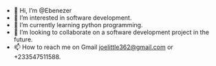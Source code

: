 - 👋 Hi, I’m @Ebenezer
- 👀 I’m interested in software development.
- 🌱 I’m currently learning python programming.
- 💞️ I’m looking to collaborate on a software development project in the future.
- 📫 How to reach me on Gmail joelittle362@gmail.com or +233547511588.

<!---
Ebbsonline/Ebbsonline is a ✨ special ✨ repository because its `README.md` (this file) appears on your GitHub profile.
You can click the Preview link to take a look at your changes.
--->

